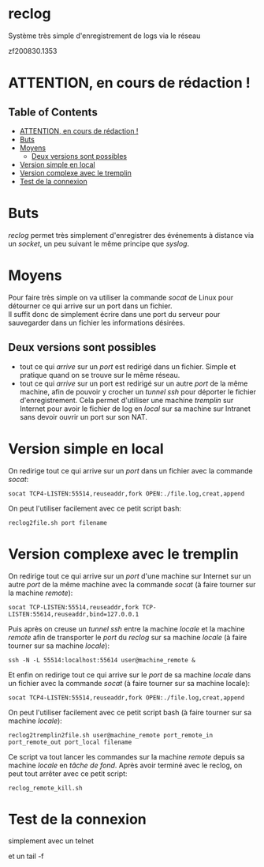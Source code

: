# reclog
Système très simple d'enregistrement de logs via le réseau

zf200830.1353

# ATTENTION, en cours de rédaction !


<!-- TOC titleSize:2 tabSpaces:2 depthFrom:1 depthTo:6 withLinks:1 updateOnSave:1 orderedList:0 skip:1 title:1 charForUnorderedList:* -->
## Table of Contents
* [ATTENTION, en cours de rédaction !](#attention-en-cours-de-rédaction-)
* [Buts](#buts)
* [Moyens](#moyens)
  * [Deux versions sont possibles](#deux-versions-sont-possibles)
* [Version simple en local](#version-simple-en-local)
* [Version complexe avec le tremplin](#version-complexe-avec-le-tremplin)
* [Test de la connexion](#test-de-la-connexion)
<!-- /TOC -->


# Buts
*reclog* permet très simplement d'enregistrer des événements à distance via un *socket*, un peu suivant le même principe que *syslog*.


# Moyens
Pour faire très simple on va utiliser la commande *socat* de Linux pour détourner ce qui arrive sur un port dans un fichier.<br>
Il suffit donc de simplement écrire dans une port du serveur pour sauvegarder dans un fichier les informations désirées.

## Deux versions sont possibles
* tout ce qui *arrive* sur un *port* est redirigé dans un fichier. Simple et pratique quand on se trouve sur le même réseau.
* tout ce qui *arrive* sur un port est redirigé sur un autre *port* de la même machine, afin de pouvoir y crocher un *tunnel ssh* pour déporter le fichier d'enregistrement. Cela permet d'utiliser une machine *tremplin* sur Internet pour avoir le fichier de log en *local* sur sa machine sur Intranet sans devoir ouvrir un port sur son NAT.

# Version simple en local
On redirige tout ce qui arrive sur un *port* dans un fichier avec la commande *socat*:
```
socat TCP4-LISTEN:55514,reuseaddr,fork OPEN:./file.log,creat,append
```
On peut l'utiliser facilement avec ce petit script bash:
```
reclog2file.sh port filename
```

# Version complexe avec le tremplin
On redirige tout ce qui arrive sur un *port* d'une machine sur Internet sur un autre *port* de la même machine avec la commande *socat* (à faire tourner sur la machine *remote*):
```
socat TCP-LISTEN:55514,reuseaddr,fork TCP-LISTEN:55614,reuseaddr,bind=127.0.0.1
```

Puis après on creuse un *tunnel ssh* entre la machine *locale* et la machine *remote* afin de transporter le *port* du *reclog* sur sa machine *locale* (à faire tourner sur sa machine *locale*):
``` 
ssh -N -L 55514:localhost:55614 user@machine_remote &
```

Et enfin on redirige tout ce qui arrive sur le *port* de sa machine *locale* dans un fichier avec la commande *socat* (à faire tourner sur sa machine locale):
```
socat TCP4-LISTEN:55514,reuseaddr,fork OPEN:./file.log,creat,append
```

On peut l'utiliser facilement avec ce petit script bash (à faire tourner sur sa machine *locale*):
```
reclog2tremplin2file.sh user@machine_remote port_remote_in port_remote_out port_local filename
```

Ce script va tout lancer les commandes sur la machine *remote* depuis sa machine *locale* en *tâche de fond*. Après avoir terminé avec le reclog, on peut tout arrêter avec ce petit script:
```
reclog_remote_kill.sh
```

# Test de la connexion

simplement avec un telnet

et un tail -f







